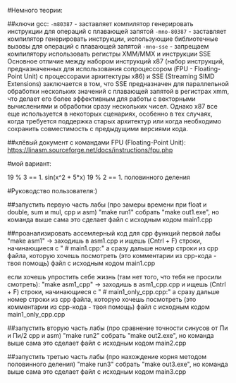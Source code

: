 #Немного теории:

##ключи gcc:
`-m80387` - заставляет компилятор генерировать инструкции для операций с плавающей запятой
`-mno-80387` - заставляет компилятор генерировать инструкции, использующие библиотечные вызовы для операций с плавающей запятой
`-mno-sse` - запрещаем компилятору использовать регистры XMM/MMX и инструкции SSE
Основное отличие между набором инструкций x87 (набор инструкций, предназначенных для использования сопроцессором (FPU - Floating-Point Unit) с процессорами архитектуры x86) и SSE (Streaming SIMD Extensions) заключается в том, что SSE предназначен для параллельной обработки нескольких значений с плавающей запятой в регистрах xmm, что делает его более эффективным для работы с векторными вычислениями и обработки сразу нескольких чисел. Однако x87 все еще используется в некоторых сценариях, особенно в тех случаях, когда требуется поддержка старых архитектур или когда необходимо сохранить совместимость с предыдущими версиями кода.


##клёвый документ с командами FPU (Floating-Point Unit):
https://linasm.sourceforge.net/docs/instructions/fpu.php

#мой вариант:

19 % 3 == 1. sin(x^2 + 5*x)
19 % 2 == 1. половинного деления



#Руководство пользователя:)


##запустить первую часть лабы (про замеры времени при float и double, sum и mul, cpp и asm)
"make run1"
собрать "make out1.exe", но команда выше сама это сделает
файл c исходным кодом main1.cpp

##проанализировать ассемлерный код для cpp функций первой лабы
"make asm1" -> заходишь в asm1.cpp и ищешь (Cntrl + F) строки, начинающиеся с " # main1.cpp:" а сразу дальше номер строки из срр файла, которую хочешь посмотреть
(это комментарии из cpp-кода - твоя помощь)
файл c исходным кодом main1.cpp

если хочешь упростить себе жизнь (там нет того, что тебя не просили смотреть):
"make asm1_cpp" -> заходишь в asm1_cpp.cpp и ищешь (Cntrl + F) строки, начинающиеся с " # main1_only_cpp.cpp:" а сразу дальше номер строки из срр файла, которую хочешь посмотреть
(это комментарии из cpp-кода - твоя помощь)
файл c исходным кодом main1_only_cpp.cpp


##запустить вторую часть лабы (про сравнение точности синусов от Пи и Пи/2 cpp и asm)
"make run2"
собрать "make out2.exe", но команда выше сама это сделает
файл c исходным кодом main2.cpp


##запустить третью часть лабы (про нахождение корня методом половинного деления)
"make run3"
собрать "make out3.exe", но команда выше сама это сделает
файл c исходным кодом main3.cpp